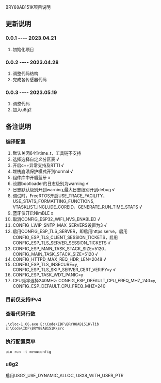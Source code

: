 BRY88AB151K项目说明

## 更新说明

### 0.0.1 ---- 2023.04.21

1. 初始化项目

### 0.0.2 ---- 2023.04.28

1. 调整代码结构
2. 完成各传感器代码

### 0.0.3 ---- 2023.05.19

1. 调整代码
2. 加入u8g2

## 备注说明

### 编译配置

1. 默认关闭64位time_t，工具链不支持
2. 选择选择自定义分区表 √
3. 开启c++异常支持及RTTI √
4. 堆栈崩溃保护模式开到normal √
5. 组件库中开启蓝牙 x
6. 设置bootloader的日志级别为warning √
7. 日志默认级别开到warning,最大日志级别开到debug √
8. 调试时，FreeRTOS开启USE_TRACE_FACILITY，USE_STATS_FORMATTING_FUNCTIONS, VTASKLIST_INCLUDE_COREID，GENERATE_RUN_TIME_STATS  √
9. 蓝牙仅开启NimBLE x
10. 取消CONFIG_ESP32_WIFI_NVS_ENABLED √
11. CONFIG_LWIP_SNTP_MAX_SERVERS设置为3 √
12. 启用CONFIG_ESP_TLS_SERVER，即启用https serve，启用CONFIG_ESP_TLS_CLIENT_SESSION_TICKETS，启用CONFIG_ESP_TLS_SERVER_SESSION_TICKETS √
13. CONFIG_ESP_MAIN_TASK_STACK_SIZE=5120，CONFIG_MAIN_TASK_STACK_SIZE=5120 √
14. CONFIG_HTTPD_MAX_REQ_HDR_LEN=2048 √
15. CONFIG_ESP_TLS_INSECURE=y, CONFIG_ESP_TLS_SKIP_SERVER_CERT_VERIFY=y √
16. CONFIG_ESP_TASK_WDT_PANIC=y
17. CPU频率选择240MHz: CONFIG_ESP_DEFAULT_CPU_FREQ_MHZ_240=y, CONFIG_ESP_DEFAULT_CPU_FREQ_MHZ=240

### 目前仅支持IPv4

### 查看代码行数

```
.\cloc-1.66.exe E:\Code\IDF\BRY88AB151K\lib  E:\Code\IDF\BRY88AB151K\src
```

### 执行配置菜单 

`pio run -t menuconfig`

### u8g2

启用U8G2_USE_DYNAMIC_ALLOC, U8X8_WITH_USER_PTR